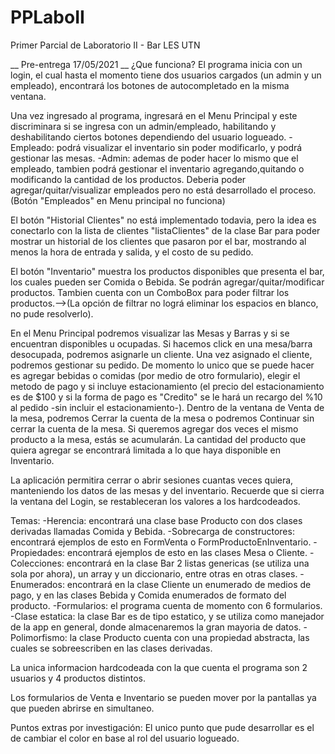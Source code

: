 # PPLaboII
Primer Parcial de Laboratorio II - Bar LES UTN

__ Pre-entrega 17/05/2021 __
¿Que funciona?
  El programa inicia con un login, el cual hasta el momento tiene dos usuarios cargados (un admin y un empleado), encontrará los botones de autocompletado
en la misma ventana.

  Una vez ingresado al programa, ingresará en el Menu Principal y este discriminara si se ingresa con un admin/empleado, habilitando y deshabilitando ciertos botones dependiendo del
usuario logueado.
  -Empleado: podrá visualizar el inventario sin poder modificarlo, y podrá gestionar las mesas.
  -Admin: ademas de poder hacer lo mismo que el empleado, tambien podrá gestionar el inventario agregando,quitando o modificando la cantidad de los
  productos. Deberia poder agregar/quitar/visualizar empleados pero no está desarrollado el proceso. (Botón "Empleados" en Menu principal no funciona)
  
  El botón "Historial Clientes" no está implementado todavia, pero la idea es conectarlo con la lista de clientes "listaClientes" de la clase Bar para poder mostrar
 un historial de los clientes que pasaron por el bar, mostrando al menos la hora de entrada y salida, y el costo de su pedido.
  
  El botón "Inventario" muestra los productos disponibles que presenta el bar, los cuales pueden ser Comida o Bebida. Se podrán agregar/quitar/modificar productos.
 Tambien cuenta con un ComboBox para poder filtrar los productos.-->(La opción de filtrar no lográ eliminar los espacios en blanco, no pude resolverlo).
 
  En el Menu Principal podremos visualizar las Mesas y Barras y si se encuentran disponibles u ocupadas. Si hacemos click en una mesa/barra desocupada, podremos
 asignarle un cliente. Una vez asignado el cliente, podremos gestionar su pedido. De momento lo unico que se puede hacer es agregar bebidas o comidas (por medio 
 de otro formulario), elegir el metodo de pago y si incluye estacionamiento (el precio del estacionamiento es de $100 y si la forma de pago es "Credito" se le hará
 un recargo del %10 al pedido -sin incluir el estacionamiento-). Dentro de la ventana de Venta de la mesa, podremos Cerrar la cuenta de la mesa o podremos Continuar
 sin cerrar la cuenta de la mesa. Si queremos agregar dos veces el mismo producto a la mesa, estás se acumularán. La cantidad del producto que quiera agregar se 
 encontrará limitada a lo que haya disponible en Inventario.
 
 La aplicación permitira cerrar o abrir sesiones cuantas veces quiera, manteniendo los datos de las mesas y del inventario. Recuerde que si cierra la ventana del
 Login, se restableceran los valores a los hardcodeados.
 
 Temas:
 -Herencia: encontrará una clase base Producto con dos clases derivadas llamadas Comida y Bebida.
 -Sobrecarga de constructores: encontrará ejemplos de esto en FormVenta o FormProductoEnInventario.
 -Propiedades: encontrará ejemplos de esto en las clases Mesa o Cliente.
 -Colecciones: encontrará en la clase Bar 2 listas genericas (se utiliza una sola por ahora), un array y un diccionario, entre otras en otras clases.
 -Enumerados: encontrará en la clase Cliente un enumerado de medios de pago, y en las clases Bebida y Comida enumerados de formato del producto.
 -Formularios: el programa cuenta de momento con 6 formularios.
 -Clase estatica: la clase Bar es de tipo estatico, y se utiliza como manejador de la app en general, donde almacenaremos la gran mayoria de datos.
 -Polimorfismo: la clase Producto cuenta con una propiedad abstracta, las cuales se sobreescriben en las clases derivadas.
 
 La unica informacion hardcodeada con la que cuenta el programa son 2 usuarios y 4 productos distintos.
 
 Los formularios de Venta e Inventario se pueden mover por la pantallas ya que pueden abrirse en simultaneo.
 
 Puntos extras por investigación:
 El unico punto que pude desarrollar es el de cambiar el color en base al rol del usuario logueado.
  
  
 
